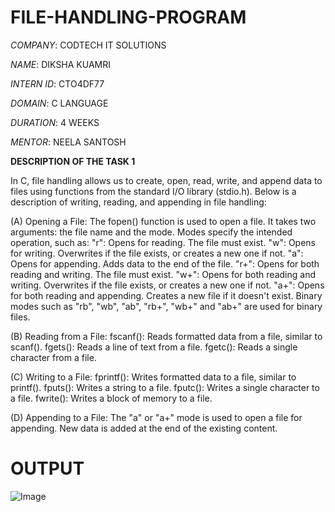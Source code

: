 # FILE-HANDLING-PROGRAM

*COMPANY*: CODTECH IT SOLUTIONS

*NAME*: DIKSHA KUAMRI

*INTERN ID*: CTO4DF77

*DOMAIN*: C LANGUAGE

*DURATION*: 4 WEEKS

*MENTOR*: NEELA SANTOSH

**DESCRIPTION OF THE TASK 1**

In C, file handling allows us to create, open, read, write, and append data to files using functions from the standard I/O library (stdio.h). Below is a description of writing, reading, and appending in file handling:

(A) Opening a File:
      The fopen() function is used to open a file. It takes two arguments: the file name and the mode. Modes specify the intended operation, such as: 
      "r": Opens for reading. The file must exist.
      "w": Opens for writing. Overwrites if the file exists, or creates a new one if not.
      "a": Opens for appending. Adds data to the end of the file.
      "r+": Opens for both reading and writing. The file must exist.
      "w+": Opens for both reading and writing. Overwrites if the file exists, or creates a new one if not.
      "a+": Opens for both reading and appending. Creates a new file if it doesn't exist.
      Binary modes such as "rb", "wb", "ab", "rb+", "wb+" and "ab+" are used for binary files.

(B) Reading from a File:
      fscanf(): Reads formatted data from a file, similar to scanf().
      fgets(): Reads a line of text from a file.
      fgetc(): Reads a single character from a file.
      
(C) Writing to a File:
      fprintf(): Writes formatted data to a file, similar to printf().
      fputs(): Writes a string to a file.
      fputc(): Writes a single character to a file.
      fwrite(): Writes a block of memory to a file.
      
(D) Appending to a File:
      The "a" or "a+" mode is used to open a file for appending. New data is added at the end of the existing content.

# OUTPUT

![Image](https://github.com/user-attachments/assets/8c4e6f93-e140-4c2f-8ff4-2412696a9d35)


      
